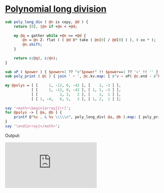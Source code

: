 [1]: https://rosettacode.org/wiki/Polynomial_long_division

# [Polynomial long division][1]

```perl
sub poly_long_div ( @n is copy, @d ) {
    return [0], |@n if +@n < +@d;
 
    my @q = gather while +@n >= +@d {
        @n = @n Z- flat ( ( @d X* take ( @n[0] / @d[0] ) ), 0 xx * );
        @n.shift;
    }
 
    return $(@q), $(@n);
}
 
sub xP ( $power ) { $power>1 ?? "x^$power" !! $power==1 ?? 'x' !! '' }
sub poly_print ( @c ) { join ' + ', @c.kv.map: { $^v ~ xP( @c.end - $^k ) } }
 
my @polys = [ [     1, -12, 0, -42 ], [    1, -3 ] ],
            [ [     1, -12, 0, -42 ], [ 1, 1, -3 ] ],
            [ [          1, 3,   2 ], [    1,  1 ] ],
            [ [ 1, -4,   6, 5,   3 ], [ 1, 2,  1 ] ];
 
say '<math>\begin{array}{rr}';
for @polys -> [ @a, @b ] {
    printf Q"%s , & %s \\\\\n", poly_long_div( @a, @b ).map: { poly_print($_) };
}
say '\end{array}</math>';
```


Output:



![image](https://rosettacode.org/mw/index.php?title=Special:MathShowImage&hash=0b87cf3373b9b349c7550caf5964ad1c&mode=mathml)